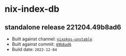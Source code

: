 # nix-index-db
## standalone release 221204.49b8ad6
- Built against channel: [`nixpkgs-unstable`](https://github.com/nixos/nixpkgs/tree/nixpkgs-unstable)
- Built against commit: [`49b8ad6`](https://github.com/NixOS/nixpkgs/commit/49b8ad618e64d9fe9ab686817bfebe047860dcae)
- Build date: `2022-12-04`
